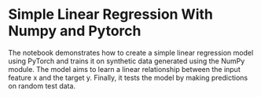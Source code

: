 # Simple Linear Regression With Numpy and Pytorch
The notebook demonstrates how to create a simple linear regression model using PyTorch and trains it on synthetic data generated using the NumPy module. The model aims to learn a linear relationship between the input feature x and the target y. Finally, it tests the model by making predictions on random test data.
